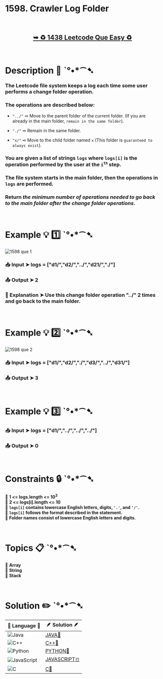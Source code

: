 # 1598. Crawler Log Folder

</br>

<h2 align="center"> 

<a href="https://leetcode.com/problems/crawler-log-folder/description/?envType=daily-question&envId=2024-07-10"><strong>➥ ♻️ 1438 Leetcode Que Easy ♻️ </strong></a>
</h2>

</br>

# Description 📜 ˋ°•*⁀➷

### The Leetcode file system keeps a log each time some user performs a change folder operation.

### The operations are described below:

- `"../"` ➺ Move to the parent folder of the current folder. (If you are already in the main folder, `remain in the same folder`).

- `"./"` ➺ Remain in the same folder.

- `"x/"` ➺ Move to the child folder named `x` (This folder is `guaranteed to always exist`).

### You are given a list of strings `logs` where `logs[i]` is the operation performed by the user at the `i`<sup>`th`</sup> step.

### The file system starts in the main folder, then the operations in `logs` are performed.

### Return *the minimum number of operations needed to go back to the main folder after the change folder operations*.



</br>

# Example 💡 1️⃣ ˋ°•*⁀➷

![1598 que 1](https://github.com/Prakhar-002/LEETCODE/assets/136890202/0daa19ac-8f7e-41d5-aa52-94654907739b)

  ### 📥 Input  ➤ logs = ["d1/","d2/","../","d21/","./"]

  ### 📤 Output  ➤ 2

  ### 🔦 Explanation  ➤ Use this change folder operation "../" 2 times and go back to the main folder.

</br>

# Example 💡 2️⃣ ˋ°•*⁀➷

![1598 que 2](https://github.com/Prakhar-002/LEETCODE/assets/136890202/8f133a73-140d-46c3-952c-18892e12a55f)

  ### 📥 Input ➤ logs = ["d1/","d2/","./","d3/","../","d31/"]

  ### 📤 Output  ➤ 3

</br>

# Example 💡 3️⃣ ˋ°•*⁀➷

  ### 📥 Input ➤ logs = ["d1/","../","../","../"]

  ### 📤 Output  ➤ 0

</br>

# Constraints 🔒 ˋ°•*⁀➷

🔹 **1 <= logs.length <= 10<sup>3</sup>** </br>
🔹 **2 <= logs[i].length <= 10** </br>
🔹 **`logs[i]` contains lowercase English letters, digits, `'.'`, and `'/'`.** </br>
🔹 **`logs[i]` follows the format described in the statement.** </br>
🔹 **Folder names consist of lowercase English letters and digits.** </br>

</br>

# Topics 📋 ˋ°•*⁀➷

🔸 **Array**  </br>
🔸 **String**  </br>
🔸 **Stack**  </br>


</br>

# Solution ✏️ ˋ°•*⁀➷

| 📒 Language 📒  | 🪶 Solution 🪶 |
| ------------- | ------------- |
|  ![Java](https://img.shields.io/badge/java-%23ED8B00.svg?style=for-the-badge&logo=openjdk&logoColor=white)  | [JAVA🍁](https://github.com/Prakhar-002/LEETCODE/blob/main/%F0%9F%93%9C%20Daily%20Challange%20%F0%9F%92%A1/07%20July%20%20%F0%9F%8F%96%EF%B8%8F%202024/10%20-%2007%20-%202024%20---%201598.%20Crawler%20Log%20Folder%20%E2%98%83%EF%B8%8F%20%F0%9F%8D%81%20%F0%9F%8D%B0%20%F0%9F%8E%B2%20%F0%9F%92%96/%F0%9F%8D%81JAVA-1598-CrawlerLogFolder.java) |
|  ![C++](https://img.shields.io/badge/c++-%2300599C.svg?style=for-the-badge&logo=c%2B%2B&logoColor=white)  | [C++🎲](https://github.com/Prakhar-002/LEETCODE/blob/main/%F0%9F%93%9C%20Daily%20Challange%20%F0%9F%92%A1/07%20July%20%20%F0%9F%8F%96%EF%B8%8F%202024/10%20-%2007%20-%202024%20---%201598.%20Crawler%20Log%20Folder%20%E2%98%83%EF%B8%8F%20%F0%9F%8D%81%20%F0%9F%8D%B0%20%F0%9F%8E%B2%20%F0%9F%92%96/%F0%9F%8E%B2CPP-1598-CrawlerLogFolder.cpp)  |
|  ![Python](https://img.shields.io/badge/python-3670A0?style=for-the-badge&logo=python&logoColor=ffdd54)    | [PYTHON🍰](https://github.com/Prakhar-002/LEETCODE/blob/main/%F0%9F%93%9C%20Daily%20Challange%20%F0%9F%92%A1/07%20July%20%20%F0%9F%8F%96%EF%B8%8F%202024/10%20-%2007%20-%202024%20---%201598.%20Crawler%20Log%20Folder%20%E2%98%83%EF%B8%8F%20%F0%9F%8D%81%20%F0%9F%8D%B0%20%F0%9F%8E%B2%20%F0%9F%92%96/%F0%9F%8D%B0PYTHON-1598-CrawlerLogFolder.py) |
| ![JavaScript](https://img.shields.io/badge/javascript-%23323330.svg?style=for-the-badge&logo=javascript&logoColor=%23F7DF1E)   | [JAVASCRIPT☃️](https://github.com/Prakhar-002/LEETCODE/blob/main/%F0%9F%93%9C%20Daily%20Challange%20%F0%9F%92%A1/07%20July%20%20%F0%9F%8F%96%EF%B8%8F%202024/10%20-%2007%20-%202024%20---%201598.%20Crawler%20Log%20Folder%20%E2%98%83%EF%B8%8F%20%F0%9F%8D%81%20%F0%9F%8D%B0%20%F0%9F%8E%B2%20%F0%9F%92%96/%E2%98%83%EF%B8%8FJAVASCRIPT-1598-CrawlerLogFolder.js) |
|   ![C](https://img.shields.io/badge/c-%2300599C.svg?style=for-the-badge&logo=c&logoColor=white)   | [C💖](https://github.com/Prakhar-002/LEETCODE/blob/main/%F0%9F%93%9C%20Daily%20Challange%20%F0%9F%92%A1/07%20July%20%20%F0%9F%8F%96%EF%B8%8F%202024/10%20-%2007%20-%202024%20---%201598.%20Crawler%20Log%20Folder%20%E2%98%83%EF%B8%8F%20%F0%9F%8D%81%20%F0%9F%8D%B0%20%F0%9F%8E%B2%20%F0%9F%92%96/%F0%9F%92%96C-1598-CrawlerLogFolder.c)  |
